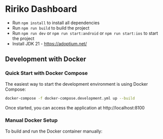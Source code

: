 # Ririko Dashboard
- Run `npm install` to install all dependencies
- Run `npm run build` to build the project
- Run `npm run dev` or `npm run start:android` or `npm run start:ios` to start the project
- Install JDK 21 - https://adoptium.net/

## Development with Docker

### Quick Start with Docker Compose
The easiest way to start the development environment is using Docker Compose:

```bash
docker-compose -f docker-compose.development.yml up --build
```

Once started, you can access the application at http://localhost:8100

### Manual Docker Setup
To build and run the Docker container manually:
